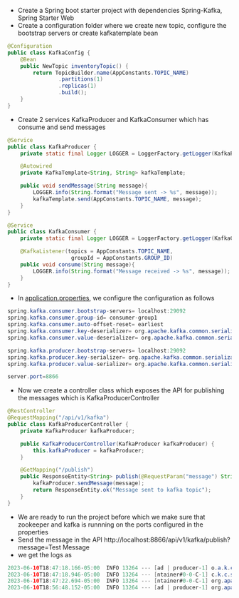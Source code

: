 - Create a Spring boot starter project with dependencies Spring-Kafka, Spring Starter Web
- Create a configuration folder where we create new topic, configure the bootstrap servers or create kafkatemplate bean

```java
@Configuration
public class KafkaConfig {
    @Bean
    public NewTopic inventoryTopic() {
        return TopicBuilder.name(AppConstants.TOPIC_NAME)
                .partitions(1)
                .replicas(1)
                .build();
    }
}
```

- Create 2 services KafkaProducer and KafkaConsumer which has consume and send messages

```java
@Service
public class KafkaProducer {
    private static final Logger LOGGER = LoggerFactory.getLogger(KafkaProducer.class);

    @Autowired
    private KafkaTemplate<String, String> kafkaTemplate;

    public void sendMessage(String message){
        LOGGER.info(String.format("Message sent -> %s", message));
        kafkaTemplate.send(AppConstants.TOPIC_NAME, message);
    }
}
```

```java
@Service
public class KafkaConsumer {
	private static final Logger LOGGER = LoggerFactory.getLogger(KafkaConsumer.class);

    @KafkaListener(topics = AppConstants.TOPIC_NAME,
                    groupId = AppConstants.GROUP_ID)
    public void consume(String message){
        LOGGER.info(String.format("Message received -> %s", message));
    }
}
```

- In [application.properties](http://application.properties), we configure the configuration as follows

```java
spring.kafka.consumer.bootstrap-servers= localhost:29092
spring.kafka.consumer.group-id= consumer-group1
spring.kafka.consumer.auto-offset-reset= earliest
spring.kafka.consumer.key-deserializer= org.apache.kafka.common.serialization.StringDeserializer
spring.kafka.consumer.value-deserializer= org.apache.kafka.common.serialization.StringDeserializer

spring.kafka.producer.bootstrap-servers= localhost:29092
spring.kafka.producer.key-serializer= org.apache.kafka.common.serialization.StringSerializer
spring.kafka.producer.value-serializer= org.apache.kafka.common.serialization.StringSerializer

server.port=8866
```

- Now we create a controller class which exposes the API for publishing the messages which is KafkaProducerController

```java
@RestController
@RequestMapping("/api/v1/kafka")
public class KafkaProducerController {
    private KafkaProducer kafkaProducer;

    public KafkaProducerController(KafkaProducer kafkaProducer) {
        this.kafkaProducer = kafkaProducer;
    }

    @GetMapping("/publish")
    public ResponseEntity<String> publish(@RequestParam("message") String message){
        kafkaProducer.sendMessage(message);
        return ResponseEntity.ok("Message sent to kafka topic");
    }
}
```

- We are ready to run the project before which we make sure that zookeeper and kafka is runnning on the ports configured in the properties
- Send the message in the API http://localhost:8866/api/v1/kafka/publish?message=Test Message
- we get the logs as

```java
2023-06-10T18:47:18.166-05:00  INFO 13264 --- [ad | producer-1] o.a.k.c.p.internals.TransactionManager   : [Producer clientId=producer-1] ProducerId set to 4000 with epoch 0
2023-06-10T18:47:18.946-05:00  INFO 13264 --- [ntainer#0-0-C-1] c.k.c.services.KafkaConsumer             : Message received -> Test Message
2023-06-10T18:47:22.694-05:00  INFO 13264 --- [ntainer#0-0-C-1] org.apache.kafka.clients.NetworkClient   : [Consumer clientId=consumer-group_id1-1, groupId=group_id1] Node -1 disconnected.
2023-06-10T18:56:48.152-05:00  INFO 13264 --- [ad | producer-1] org.apache.kafka.clients.NetworkClient   : [Producer clientId=producer-1] Node -1 disconnected.
```
